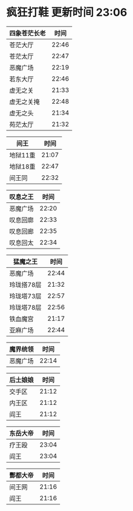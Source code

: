 # 疯狂打鞋 更新时间 23:06

| 四象苍茫长老   | 时间    |
|--------|-------|
| 苍茫大厅 | 22:46 |
| 苍茫太厅 | 22:47 |
| 恶魔广场 | 22:19 |
| 若东大厅 | 22:46 |
| 虚无之关 | 21:33 |
| 虚无之关掩 | 22:48 |
| 虚无之头 | 21:34 |
| 苑茫太厅 | 21:32 |

| 间王   | 时间    |
|--------|-------|
| 地狱11重 | 21:07 |
| 地狱18重 | 22:47 |
| 间王同 | 22:32 |

| 叹息之王   | 时间    |
|--------|-------|
| 恶魔广场 | 22:20 |
| 叹息回廓 | 22:33 |
| 叹息回廊 | 22:35 |
| 叹息回太 | 22:34 |

| 猛魔之王   | 时间    |
|--------|-------|
| 恶魔广场 | 22:44 |
| 玲珑搭78层 | 21:32 |
| 玲珑塔73层 | 22:57 |
| 玲珑塔78层 | 22:56 |
| 铁血魔宫 | 21:17 |
| 亚麻广场 | 22:44 |

| 魔界统领   | 时间    |
|--------|-------|
| 恶魔广场 | 22:14 |

| 后土娘娘   | 时间    |
|--------|-------|
| 交手区 | 21:12 |
| 内王区 | 21:12 |
| 阎王 | 21:12 |

| 东岳大帝   | 时间    |
|--------|-------|
| 疗王殴 | 23:04 |
| 阎王 | 23:04 |

| 酆都大帝   | 时间    |
|--------|-------|
| 间王网 | 21:16 |
| 阎王 | 21:16 |